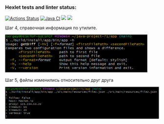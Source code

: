 ### Hexlet tests and linter status:
[![Actions Status](https://github.com/raklovs/java-project-71/workflows/hexlet-check/badge.svg)](https://github.com/raklovs/java-project-71/actions)
[![Java CI](https://github.com/raklovs/java-project-71/actions/workflows/github-actions.yml/badge.svg)](https://github.com/raklovs/java-project-71/actions/workflows/github-actions.yml)
<a href="https://codeclimate.com/github/raklovs/java-project-71/maintainability"><img src="https://api.codeclimate.com/v1/badges/88940fc4acaa0ee73fd3/maintainability" /></a>
<a href="https://codeclimate.com/github/raklovs/java-project-71/test_coverage"><img src="https://api.codeclimate.com/v1/badges/88940fc4acaa0ee73fd3/test_coverage" /></a>

Шаг 4, справочная информация по утилите.

![img.png](app/src/main/resources/img.png)

Шаг 5, файлы изменились относительно друг друга

![img2.png](app/src/main/resources/img2.png)